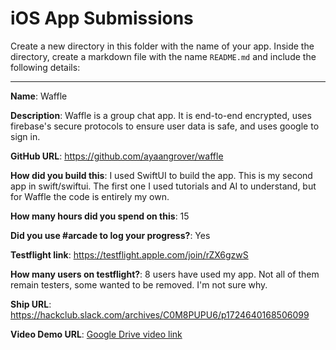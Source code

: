 # iOS App Submissions

Create a new directory in this folder with the name of your app. Inside the directory, create a markdown file with the name `README.md` and include the following details:

---

**Name**: Waffle

**Description**: Waffle is a group chat app. It is end-to-end encrypted, uses firebase's secure protocols to ensure user data is safe, and uses google to sign in.

**GitHub URL**: https://github.com/ayaangrover/waffle

**How did you build this**: I used SwiftUI to build the app. This is my second app in swift/swiftui. The first one I used tutorials and AI to understand, but for Waffle the code is entirely my own.

**How many hours did you spend on this**: 15

**Did you use #arcade to log your progress?**: Yes

**Testflight link**: https://testflight.apple.com/join/rZX6gzwS

**How many users on testflight?**: 8 users have used my app. Not all of them remain testers, some wanted to be removed. I'm not sure why.

**Ship URL**: https://hackclub.slack.com/archives/C0M8PUPU6/p1724640168506099

**Video Demo URL**: [Google Drive video link]([url](https://drive.google.com/file/d/1iaLhxWsecGlgYKz9Lmx7lLov1CQO3xOZ/view?usp=sharing))
